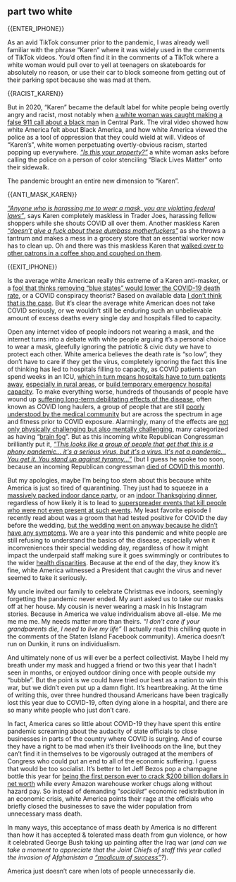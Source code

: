 ## <span>part two</span> white

{{ENTER_IPHONE}}

As an avid TikTok consumer prior to the pandemic, I was already well familiar with the phrase “Karen” where it was widely used in the comments of TikTok videos. You’d often find it in the comments of a TikTok where a white woman would pull over to yell at teenagers on skateboards for absolutely no reason, or use their car to block someone from getting out of their parking spot because she was mad at them.

{{RACIST_KAREN}}

But in 2020, “Karen” became the default label for white people being overtly angry and racist, most notably when [a white woman was caught making a false 911 call about a black man](https://www.nytimes.com/2020/06/14/nyregion/central-park-amy-cooper-christian-racism.html) in Central Park. The viral video showed how white America felt about Black America, and how white America viewed the police as a tool of oppression that they could wield at will. Videos of “Karen’s”, white women perpetuating overtly-obvious racism, started popping up everywhere. [*“Is this your property?”*](https://twitter.com/jaimetoons/status/1271300265170186240) a white woman asks before calling the police on a person of color stenciling “Black Lives Matter” onto their sidewalk.

The pandemic brought an entire new dimension to “Karen”.

{{ANTI_MASK_KAREN}}

[*“Anyone who is harassing me to wear a mask, you are violating federal laws”*](https://twitter.com/mistergeezy/status/1276733850740240384), says Karen completely maskless in Trader Joes, harassing fellow shoppers while she shouts COVID all over them. Another maskless Karen [*“doesn’t give a fuck about these dumbass motherfuckers”*](https://twitter.com/LucianLegacy/status/1276968825163038721) as she throws a tantrum and makes a mess in a grocery store that an essential worker now has to clean up. Oh and there was this maskless Karen that [walked over to other patrons in a coffee shop and coughed on them](https://www.facebook.com/ally.goodbaum/posts/10100595159892075).

{{EXIT_IPHONE}}

Is the average white American really this extreme of a Karen anti-masker, or a [fool that thinks removing “blue states” would lower the COVID-19 death rate](https://www.vox.com/future-perfect/2020/9/17/21443658/trump-coronavirus-covid-19-deaths-blue-states), or a COVID conspiracy theorist? Based on available data [I don’t think that is the case](https://www.pewresearch.org/fact-tank/2020/08/27/more-americans-say-they-are-regularly-wearing-masks-in-stores-and-other-businesses/). But it’s clear the average white American does not take COVID seriously, or we wouldn’t still be enduring such an unbelievable amount of excess deaths every single day and hospitals filled to capacity.

Open any internet video of people indoors not wearing a mask, and the internet turns into a debate with white people arguing it’s a personal choice to wear a mask, gleefully ignoring the patriotic & civic duty we have to protect each other. White america believes the death rate is “so low”, they don’t have to care if they get the virus, completely ignoring the fact this line of thinking has led to hospitals filling to capacity, as COVID patients can spend weeks in an ICU, [which in turn means hospitals have to turn patients away](https://www.texastribune.org/2020/07/10/houston-coronavirus-emergency-rooms/), [especially in rural areas](https://www.stltoday.com/news/local/state-and-regional/running-out-of-room-st-louis-hospitals-forced-to-turn-away-patients-from-rural-areas/article_0e17fc93-3e67-5a49-9a33-0b346618b5c3.html), or [build temporary emergency hospital capacity](https://apnews.com/article/new-york-staten-island-coronavirus-pandemic-new-york-city-55f4e7be9b4c07d8279204948959015f). To make everything worse, hundreds of thousands of people have wound up [suffering long-term debilitating effects of the disease](https://www.theatlantic.com/health/archive/2020/08/long-haulers-covid-19-recognition-support-groups-symptoms/615382/), often known as COVID long haulers, a group of people that are still [poorly understood by the medical community](https://www.nytimes.com/2020/12/04/health/covid-long-term-symptoms.html) but are across the spectrum in age and fitness prior to COVID exposure. Alarmingly, many of the effects are [not only physically challenging but also mentally challenging](https://www.nytimes.com/2020/09/07/health/coronavirus-mental-health-long-hauler.html), many categorized as having “[brain fog](https://www.nytimes.com/2020/10/11/health/covid-survivors.html)”. But as this incoming white Republican Congressman brilliantly put it, [*“This looks like a group of people that get that this is a phony pandemic… it's a serious virus, but it's a virus. It's not a pandemic... You get it. You stand up against tyranny...”*](https://www.businessinsider.com/bob-good-called-covid-pandemic-phony-congress-trump-election-rally-2020-12) (but I guess he spoke too soon, because an incoming Republican congressman [died of COVID this month](https://www.theguardian.com/world/2020/dec/30/luke-letlow-us-congressman-elect-dies-of-covid-aged-41)).

<CovidParty />

But my apologies, maybe I’m being too stern about this because white America is just so tired of quarantining. They just had to squeeze in a [massively packed indoor dance party](https://twitter.com/MajorPhilebrity/status/1257685229470461954), or an [indoor Thanksgiving dinner](http://osuwmc.multimedia-newsroom.com/index.php/2020/11/12/survey-nearly-2-in-5-americans-will-likely-attend-large-holiday-gatherings/), regardless of how likely it is to lead to [superspreader events that kill people who were not even present at such events](https://www.healthline.com/health-news/how-a-small-wedding-in-maine-became-a-deadly-covid-19-superspreader). My least favorite episode I recently read about was a groom that had tested positive for COVID the day before the wedding, [but the wedding went on anyway because he didn’t have any symptoms](https://www.texasmonthly.com/being-texan/texas-wedding-photographers-have-seen-some/). We are a year into this pandemic and white people are still refusing to understand the basics of the disease, especially when it inconveniences their special wedding day, regardless of how it might impact the underpaid staff making sure it goes swimmingly or contributes to the wider [health disparities](https://www.mayoclinic.org/diseases-conditions/coronavirus/expert-answers/coronavirus-infection-by-race/faq-20488802). Because at the end of the day, they know it’s fine, white America witnessed a President that caught the virus and never seemed to take it seriously.

My uncle invited our family to celebrate Christmas eve indoors, seemingly forgetting the pandemic never ended. My aunt asked us to take our masks off at her house. My cousin is never wearing a mask in his Instagram stories. Because in America we value individualism above all-else. Me me me me me. My needs matter more than theirs. *“I don’t care if your grandparents die, I need to live my life”* (I actually read this chilling quote in the comments of the Staten Island Facebook community). America doesn’t run on Dunkin, it runs on individualism.

And ultimately none of us will ever be a perfect collectivist. Maybe I held my breath under my mask and hugged a friend or two this year that I hadn’t seen in months, or enjoyed outdoor dining once with people outside my “bubble”. But the point is we could have tried our best as a nation to win this war, but we didn’t even put up a damn fight. It’s heartbreaking. At the time of writing this, over three hundred thousand Americans have been tragically lost this year due to COVID-19, often dying alone in a hospital, and there are so many white people who just don’t care.

In fact, America cares so little about COVID-19 they have spent this entire pandemic screaming about the audacity of state officials to close businesses in parts of the country where COVID is surging. And of course they have a right to be mad when it’s their livelihoods on the line, but they can’t find it in themselves to be vigorously outraged at the members of Congress who could put an end to all of the economic suffering. I guess that would be too socialist. It’s better to let Jeff Bezos pop a champagne bottle this year for [being the first person ever to crack $200 billion dollars in net worth](https://www.cnbc.com/2020/08/26/amazon-ceo-jeff-bezos-worth-more-than-200-billion.html) while every Amazon warehouse worker chugs along without hazard pay. So instead of demanding “*socialist*” economic redistribution in an economic crisis, white America points their rage at the officials who briefly closed the businesses to save the wider population from unnecessary mass death.

In many ways, this acceptance of mass death by America is no different than how it has accepted & tolerated mass death from gun violence, or how it celebrated George Bush taking up painting after the Iraq war (*and can we take a moment to appreciate that the Joint Chiefs of staff this year called the invasion of Afghanistan a [“modicum of success”](https://taskandpurpose.com/analysis/modicum-of-success-is-the-new-mission-accomplished-for-afghanistan/)?*).

America just doesn’t care when lots of people unnecessarily die.
